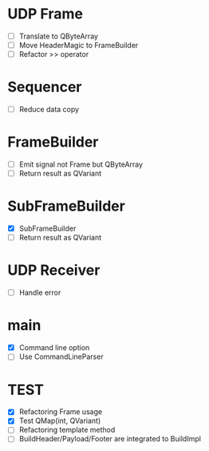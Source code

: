 # UDP Frame

- [ ] Translate to QByteArray
- [ ] Move HeaderMagic to FrameBuilder
- [ ] Refactor >> operator

# Sequencer

- [ ] Reduce data copy

# FrameBuilder

- [ ] Emit signal not Frame but QByteArray
- [ ] Return result as QVariant

# SubFrameBuilder

- [x] SubFrameBuilder
- [ ] Return result as QVariant

# UDP Receiver

- [ ] Handle error

# main

- [x] Command line option
- [ ] Use CommandLineParser

# TEST

- [x] Refactoring Frame usage
- [x] Test QMap(int, QVariant)
- [ ] Refactoring template method
- [ ] BuildHeader/Payload/Footer are integrated to BuildImpl
